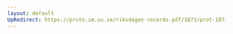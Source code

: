 ```yaml
---
layout: default
UpRedirect: https://pruto.im.uu.se/riksdagen-records-pdf/1873/prot-1873--ak--324/prot-1873--ak--324_000.pdf
---
```

